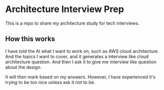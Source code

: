# Architecture Interview Prep
This is a repo to share my architecture study for tech interviews.

## How this works
I have told the AI what I want to work on, such as AWS cloud architecture. And the topics I want to cover, and it generates a interview like cloud architecture question.
And then I ask it to give me interview like question about the design.

It will then mark based on my answers. However, I have experienced it's trying to be too nice unless ask it not to be.
